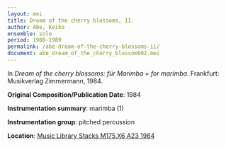 ```yaml
---
layout: mei
title: Dream of the cherry blossoms, II.
author: Abe, Keiko
ensemble: solo
period: 1980-1989
permalink: /abe-dream-of-the-cherry-blossoms-ii/
document: abe_dream_of_the_cherry_blossom002.mei
---
```


In *Dream of the cherry blossoms: für Marimba = for marimba.* Frankfurt: Musikverlag Zimmermann, 1984.

**Original Composition/Publication Date**: 1984

**Instrumentation summary**: marimba (1)

**Instrumentation group**: pitched percussion

**Location**: <a href="https://tufts.primo.exlibrisgroup.com/permalink/01TUN_INST/1kc9gia/alma991018314424803851" target="_blank">Music Library Stacks M175.X6 A23 1984</a>
